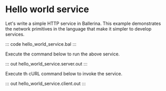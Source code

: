# Hello world service

Let's write a simple HTTP service in Ballerina. This example demonstrates the network primitives in the language that make it simpler to develop services.

::: code hello_world_service.bal :::

Execute the command below to run the above service.

::: out hello_world_service.server.out :::

Execute th cURL command below to invoke the service.

::: out hello_world_service.client.out :::


